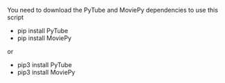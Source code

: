 You need to download the PyTube and MoviePy dependencies to use this script

- pip install PyTube
- pip install MoviePy

or

- pip3 install PyTube
- pip3 install MoviePy
